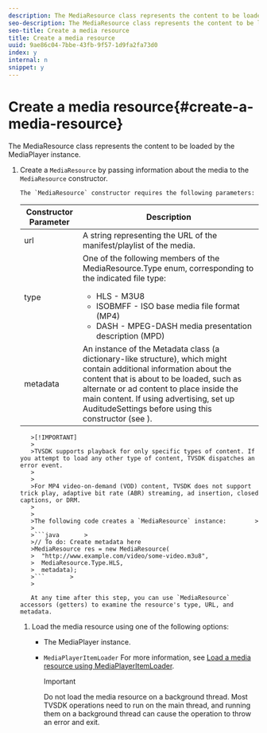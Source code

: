 ```yaml
---
description: The MediaResource class represents the content to be loaded by the MediaPlayer instance.
seo-description: The MediaResource class represents the content to be loaded by the MediaPlayer instance.
seo-title: Create a media resource
title: Create a media resource
uuid: 9ae86c04-7bbe-43fb-9f57-1d9fa2fa73d0
index: y
internal: n
snippet: y
---
```


# Create a media resource{#create-a-media-resource}

The MediaResource class represents the content to be loaded by the MediaPlayer instance.

1. Create a `MediaResource` by passing information about the media to the `MediaResource` constructor.

       The `MediaResource` constructor requires the following parameters:

    <table id="table_22886D6770FB45E99D35D0B90E6CC302"> 
 <thead> 
  <tr> 
   <th colname="col1" class="entry"> Constructor Parameter </th> 
   <th colname="col2" class="entry"> Description </th> 
  </tr> 
 </thead>
 <tbody> 
  <tr> 
   <td colname="col1"> <span class="codeph"> url </span> </td> 
   <td colname="col2"> A string representing the URL of the manifest/playlist of the media. </td> 
  </tr> 
  <tr> 
   <td colname="col1"> <span class="codeph"> type </span> </td> 
   <td colname="col2"> One of the following members of the <span class="codeph"> MediaResource.Type </span> enum, corresponding to the indicated file type: 
    <ul id="ul_C286ED3C31364B858A1C9AF3356E9282"> 
     <li id="li_25B24EF76D8849DE8764539F25E435FA"> <span class="codeph"> HLS </span> - M3U8 </li> 
     <li id="li_1344A41B434D49229E392F1AAF9ECA81"> <span class="codeph"> ISOBMFF </span> - ISO base media file format (MP4) </li> 
     <li id="li_92392073B7334916B06B16570C51AC91"> <span class="codeph"> DASH </span> - MPEG-DASH media presentation description (MPD) </li> 
    </ul> </td> 
  </tr> 
  <tr> 
   <td colname="col1"> <span class="codeph"> metadata </span> </td> 
   <td colname="col2"> An instance of the <span class="codeph"> Metadata </span> class (a dictionary-like structure), which might contain additional information about the content that is about to be loaded, such as alternate or ad content to place inside the main content. If using advertising, set up <span class="codeph"> AuditudeSettings </span> before using this constructor (see <a keyref="ad-insertion-metadata"></a>). </td> 
  </tr> 
 </tbody> 
</table>

       >[!IMPORTANT]
       >
       >TVSDK supports playback for only specific types of content. If you attempt to load any other type of content, TVSDK dispatches an error event. 
       >
       >
       >For MP4 video-on-demand (VOD) content, TVSDK does not support trick play, adaptive bit rate (ABR) streaming, ad insertion, closed captions, or DRM. 
       >
       >
       >The following code creates a `MediaResource` instance:        >
       >
       >```java       >
       >// To do: Create metadata here 
       >MediaResource res = new MediaResource( 
       >  "http://www.example.com/video/some-video.m3u8",  
       >  MediaResource.Type.HLS, 
       >  metadata); 
       >```       >
       >

       At any time after this step, you can use `MediaResource` accessors (getters) to examine the resource's type, URL, and metadata. 
    
1. Load the media resource using one of the following options:

    * The MediaPlayer instance. 
    * `MediaPlayerItemLoader` For more information, see [Load a media resource using MediaPlayerItemLoader](t_psdk_android_2.5_media-resource-load-using-mediaplayeritemloader.md#use-mediaplayeritemloader).

       >[!IMPORTANT]
       >
       >Do not load the media resource on a background thread. Most TVSDK operations need to run on the main thread, and running them on a background thread can cause the operation to throw an error and exit.

